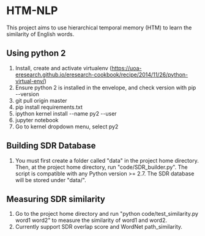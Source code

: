 # HTM-NLP
This project aims to use hierarchical temporal memory (HTM) to learn the similarity of English words.

## Using python 2
1. Install, create and activate virtualenv (https://uoa-eresearch.github.io/eresearch-cookbook/recipe/2014/11/26/python-virtual-env/)
2. Ensure python 2 is installed in the envelope, and check version with pip --version
3. git pull origin master
4. pip install requirements.txt
5. ipython kernel install --name py2 --user
6. jupyter notebook
7. Go to kernel dropdown menu, select py2

## Building SDR Database
1. You must first create a folder called "data" in the project home directory.
Then, at the project home directory, run "code/SDR_builder.py". The script is compatible
with any Python version >= 2.7. The SDR database will be stored under "data/".

## Measuring SDR similarity
1. Go to the project home directory and run "python code/test_similarity.py word1 word2" to measure the similarity of word1 and word2.
2. Currently support SDR overlap score and WordNet path_similarity.
